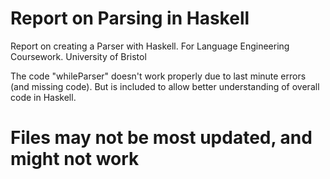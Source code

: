 # Report on Parsing in Haskell
Report on creating a Parser with Haskell. For Language Engineering Coursework. University of Bristol

The code "whileParser" doesn't work properly due to last minute errors (and missing code).
But is included to allow better understanding of overall code in Haskell.


# Files may not be most updated, and might not work
